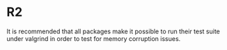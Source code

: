 # R2

It is recommended that all packages make it possible to run their test suite under valgrind
in order to test for memory corruption issues.
